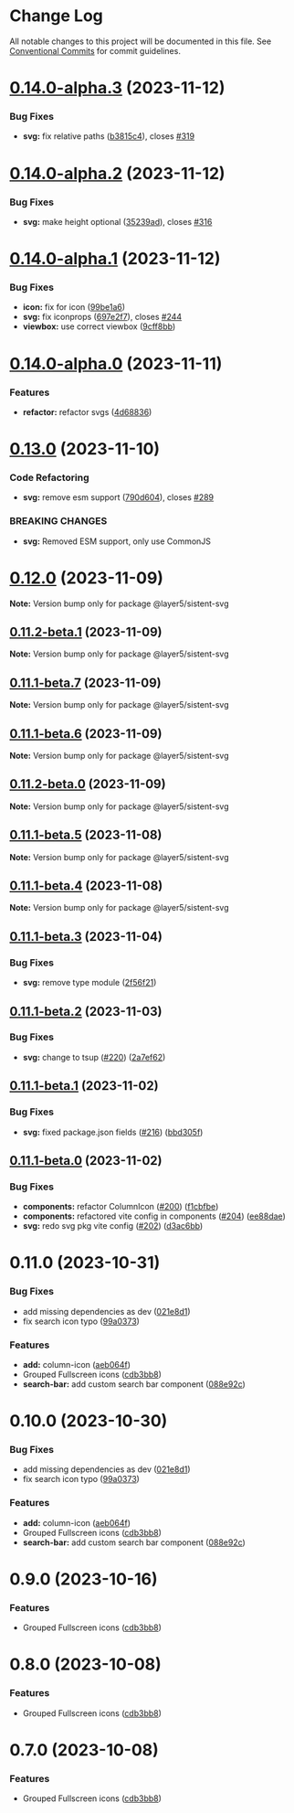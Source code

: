 # Change Log

All notable changes to this project will be documented in this file.
See [Conventional Commits](https://conventionalcommits.org) for commit guidelines.

# [0.14.0-alpha.3](https://github.com/layer5io/sistent/compare/@layer5/sistent-svg@0.14.0-alpha.2...@layer5/sistent-svg@0.14.0-alpha.3) (2023-11-12)

### Bug Fixes

- **svg:** fix relative paths ([b3815c4](https://github.com/layer5io/sistent/commit/b3815c4355315726ffa76b6e79d9161e95f9fdee)), closes [#319](https://github.com/layer5io/sistent/issues/319)

# [0.14.0-alpha.2](https://github.com/layer5io/sistent/compare/@layer5/sistent-svg@0.14.0-alpha.1...@layer5/sistent-svg@0.14.0-alpha.2) (2023-11-12)

### Bug Fixes

- **svg:** make height optional ([35239ad](https://github.com/layer5io/sistent/commit/35239ada507346f41a919236072fabf9813abd94)), closes [#316](https://github.com/layer5io/sistent/issues/316)

# [0.14.0-alpha.1](https://github.com/layer5io/sistent/compare/@layer5/sistent-svg@0.14.0-alpha.0...@layer5/sistent-svg@0.14.0-alpha.1) (2023-11-12)

### Bug Fixes

- **icon:** fix for icon ([99be1a6](https://github.com/layer5io/sistent/commit/99be1a6ab37c36487d3b3d288d098728d7b19405))
- **svg:** fix iconprops ([697e2f7](https://github.com/layer5io/sistent/commit/697e2f70005b7d2d2173a92a8d659ad2b760acd4)), closes [#244](https://github.com/layer5io/sistent/issues/244)
- **viewbox:** use correct viewbox ([9cff8bb](https://github.com/layer5io/sistent/commit/9cff8bbb27f31b36660a5aa8eb872a8e3b917beb))

# [0.14.0-alpha.0](https://github.com/layer5io/sistent/compare/@layer5/sistent-svg@0.13.0...@layer5/sistent-svg@0.14.0-alpha.0) (2023-11-11)

### Features

- **refactor:** refactor svgs ([4d68836](https://github.com/layer5io/sistent/commit/4d688368ba0b1e9f1f43153c104a824c926b777e))

# [0.13.0](https://github.com/layer5io/sistent/compare/@layer5/sistent-svg@0.12.0...@layer5/sistent-svg@0.13.0) (2023-11-10)

### Code Refactoring

- **svg:** remove esm support ([790d604](https://github.com/layer5io/sistent/commit/790d6043631658b63f47d88db1587329421448c4)), closes [#289](https://github.com/layer5io/sistent/issues/289)

### BREAKING CHANGES

- **svg:** Removed ESM support, only use CommonJS

# [0.12.0](https://github.com/layer5io/sistent/compare/@layer5/sistent-svg@0.11.2-beta.1...@layer5/sistent-svg@0.12.0) (2023-11-09)

**Note:** Version bump only for package @layer5/sistent-svg

## [0.11.2-beta.1](https://github.com/layer5io/sistent/compare/@layer5/sistent-svg@0.11.1-beta.7...@layer5/sistent-svg@0.11.2-beta.1) (2023-11-09)

**Note:** Version bump only for package @layer5/sistent-svg

## [0.11.1-beta.7](https://github.com/layer5io/sistent/compare/@layer5/sistent-svg@0.11.1-beta.5...@layer5/sistent-svg@0.11.1-beta.7) (2023-11-09)

**Note:** Version bump only for package @layer5/sistent-svg

## [0.11.1-beta.6](https://github.com/layer5io/sistent/compare/@layer5/sistent-svg@0.11.1-beta.5...@layer5/sistent-svg@0.11.1-beta.6) (2023-11-09)

**Note:** Version bump only for package @layer5/sistent-svg

## [0.11.2-beta.0](https://github.com/layer5io/sistent/compare/@layer5/sistent-svg@0.11.1-beta.5...@layer5/sistent-svg@0.11.2-beta.0) (2023-11-09)

**Note:** Version bump only for package @layer5/sistent-svg

## [0.11.1-beta.5](https://github.com/layer5io/sistent/compare/@layer5/sistent-svg@0.11.1-beta.4...@layer5/sistent-svg@0.11.1-beta.5) (2023-11-08)

**Note:** Version bump only for package @layer5/sistent-svg

## [0.11.1-beta.4](https://github.com/layer5io/sistent/compare/@layer5/sistent-svg@0.11.1-beta.3...@layer5/sistent-svg@0.11.1-beta.4) (2023-11-08)

**Note:** Version bump only for package @layer5/sistent-svg

## [0.11.1-beta.3](https://github.com/layer5io/sistent/compare/@layer5/sistent-svg@0.11.1-beta.2...@layer5/sistent-svg@0.11.1-beta.3) (2023-11-04)

### Bug Fixes

- **svg:** remove type module ([2f56f21](https://github.com/layer5io/sistent/commit/2f56f219b5ac62b72de2a5bbac622cd1d36b8274))

## [0.11.1-beta.2](https://github.com/layer5io/sistent/compare/@layer5/sistent-svg@0.11.1-beta.1...@layer5/sistent-svg@0.11.1-beta.2) (2023-11-03)

### Bug Fixes

- **svg:** change to tsup ([#220](https://github.com/layer5io/sistent/issues/220)) ([2a7ef62](https://github.com/layer5io/sistent/commit/2a7ef62a21bcc743762eb852afcb8dc8e4d6f475))

## [0.11.1-beta.1](https://github.com/layer5io/sistent/compare/@layer5/sistent-svg@0.11.1-beta.0...@layer5/sistent-svg@0.11.1-beta.1) (2023-11-02)

### Bug Fixes

- **svg:** fixed package.json fields ([#216](https://github.com/layer5io/sistent/issues/216)) ([bbd305f](https://github.com/layer5io/sistent/commit/bbd305febc5ed44f9dbf3ae296d73aa84da10d88))

## [0.11.1-beta.0](https://github.com/layer5io/sistent/compare/@layer5/sistent-svg@0.11.0...@layer5/sistent-svg@0.11.1-beta.0) (2023-11-02)

### Bug Fixes

- **components:** refactor ColumnIcon ([#200](https://github.com/layer5io/sistent/issues/200)) ([f1cbfbe](https://github.com/layer5io/sistent/commit/f1cbfbe82709f31de5aa6717816163d7a5c1e78a))
- **components:** refactored vite config in components ([#204](https://github.com/layer5io/sistent/issues/204)) ([ee88dae](https://github.com/layer5io/sistent/commit/ee88dae5c6c897b6d47570f0ca44d3c2e4542293))
- **svg:** redo svg pkg vite config ([#202](https://github.com/layer5io/sistent/issues/202)) ([d3ac6bb](https://github.com/layer5io/sistent/commit/d3ac6bb4904b57b4b539f1335f74b65ffef3555a))

# 0.11.0 (2023-10-31)

### Bug Fixes

- add missing dependencies as dev ([021e8d1](https://github.com/layer5io/sistent/commit/021e8d1168aa48ffba3430816c6875819df416d3))
- fix search icon typo ([99a0373](https://github.com/layer5io/sistent/commit/99a03737bff9df904040906a603a750dc6a2caaf))

### Features

- **add:** column-icon ([aeb064f](https://github.com/layer5io/sistent/commit/aeb064f2190025ab37c94d4ac86d207a10949361))
- Grouped Fullscreen icons ([cdb3bb8](https://github.com/layer5io/sistent/commit/cdb3bb83bc8962543271d69395a5ae9bffbd4045))
- **search-bar:** add custom search bar component ([088e92c](https://github.com/layer5io/sistent/commit/088e92c79eaf84da04de876dada98d198ad55f99))

# 0.10.0 (2023-10-30)

### Bug Fixes

- add missing dependencies as dev ([021e8d1](https://github.com/layer5io/sistent/commit/021e8d1168aa48ffba3430816c6875819df416d3))
- fix search icon typo ([99a0373](https://github.com/layer5io/sistent/commit/99a03737bff9df904040906a603a750dc6a2caaf))

### Features

- **add:** column-icon ([aeb064f](https://github.com/layer5io/sistent/commit/aeb064f2190025ab37c94d4ac86d207a10949361))
- Grouped Fullscreen icons ([cdb3bb8](https://github.com/layer5io/sistent/commit/cdb3bb83bc8962543271d69395a5ae9bffbd4045))
- **search-bar:** add custom search bar component ([088e92c](https://github.com/layer5io/sistent/commit/088e92c79eaf84da04de876dada98d198ad55f99))

# 0.9.0 (2023-10-16)

### Features

- Grouped Fullscreen icons ([cdb3bb8](https://github.com/layer5io/sistent/commit/cdb3bb83bc8962543271d69395a5ae9bffbd4045))

# 0.8.0 (2023-10-08)

### Features

- Grouped Fullscreen icons ([cdb3bb8](https://github.com/layer5io/sistent/commit/cdb3bb83bc8962543271d69395a5ae9bffbd4045))

# 0.7.0 (2023-10-08)

### Features

- Grouped Fullscreen icons ([cdb3bb8](https://github.com/layer5io/sistent/commit/cdb3bb83bc8962543271d69395a5ae9bffbd4045))
